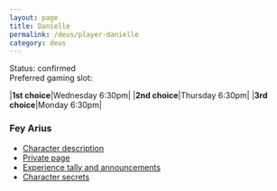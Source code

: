 ```yaml
---
layout: page
title: Danielle
permalink: /deus/player-danielle
category: deus
---
```

Status: confirmed
<br>Preferred gaming slot:

|__1st choice__|Wednesday 6:30pm|
|__2nd choice__|Thursday 6:30pm|
|__3rd choice__|Monday 6:30pm|

### Fey Arius

* [Character description](char-public-danielle)
* [Private page](char-private-danielle)
* [Experience tally and announcements](announce-danielle)
* [Character secrets](char-secrets-danielle)

